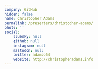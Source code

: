 ```yaml
---
company: GitHub
hidden: false
name: Christopher Adams
permalink: /presenters/christopher-adams/
photo: ''
social:
    bluesky: null
    github: null
    instagram: null
    mastodon: null
    twitter: adamsc64
    website: http://christopheradams.info
---
```

